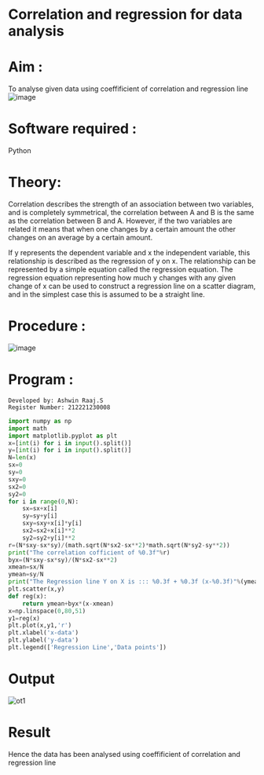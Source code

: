 # Correlation and regression for data analysis
# Aim : 

To analyse given data using coeffificient of correlation and regression line
![image](https://user-images.githubusercontent.com/104613195/168224136-d6b64e64-7d3d-4775-9337-c8f96fe41f2d.png)


# Software required :  

Python

# Theory:

Correlation describes the strength of an association between two variables, and is completely symmetrical, the correlation between A and B is the same as the correlation between B and A. However, if the two variables are related it means that when one changes by a certain amount the other changes on an average by a certain amount.  

If y represents the dependent variable and x the independent variable, this relationship is described as the regression of y on x. The relationship can be represented by a simple equation called the regression equation. The regression equation representing how much y changes with any given change of x can be used to construct a regression line on a scatter diagram, and in the simplest case this is assumed to be a straight line.

# Procedure :

![image](https://user-images.githubusercontent.com/104613195/168225866-ac8f6610-bdc3-4ac2-a24e-2b24ba08e189.png)

# Program :
```
Developed by: Ashwin Raaj.S
Register Number: 212221230008
```
```py
import numpy as np
import math
import matplotlib.pyplot as plt 
x=[int(i) for i in input().split()]
y=[int(i) for i in input().split()]
N=len(x)
sx=0
sy=0
sxy=0
sx2=0
sy2=0
for i in range(0,N):
    sx=sx+x[i]
    sy=sy+y[i]
    sxy=sxy+x[i]*y[i]
    sx2=sx2+x[i]**2
    sy2=sy2+y[i]**2
r=(N*sxy-sx*sy)/(math.sqrt(N*sx2-sx**2)*math.sqrt(N*sy2-sy**2))
print("The correlation cofficient of %0.3f"%r)
byx=(N*sxy-sx*sy)/(N*sx2-sx**2)
xmean=sx/N
ymean=sy/N
print("The Regression line Y on X is ::: %0.3f + %0.3f (x-%0.3f)"%(ymean,byx,xmean))
plt.scatter(x,y)
def reg(x):
    return ymean+byx*(x-xmean)
x=np.linspace(0,80,51)
y1=reg(x)
plt.plot(x,y1,'r')
plt.xlabel('x-data')
plt.ylabel('y-data')
plt.legend(['Regression Line','Data points'])
```
# Output 
![ot1](https://github.com/Vineesh-AI-DS/Correlation_Regression/assets/93427254/5929f329-12c8-4c22-8f93-d4d6abdddd17)
# Result
Hence the data has been analysed using coeffificient of correlation and regression line
